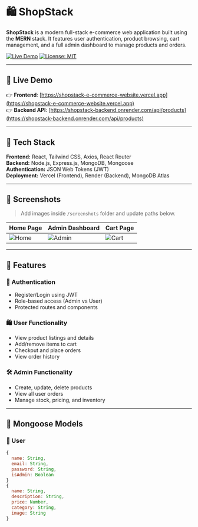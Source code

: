 # 🛍️ ShopStack

**ShopStack** is a modern full-stack e-commerce web application built using the **MERN** stack. It features user authentication, product browsing, cart management, and a full admin dashboard to manage products and orders.

[![Live Demo](https://img.shields.io/badge/Live%20Demo-%F0%9F%9A%80-blue?style=for-the-badge)](https://shopstack-e-commerce-website.vercel.app)
[![License: MIT](https://img.shields.io/badge/License-MIT-yellow.svg?style=for-the-badge)](LICENSE)

---

## 🔗 Live Demo

👉 **Frontend**: [https://shopstack-e-commerce-website.vercel.app](https://shopstack-e-commerce-website.vercel.app)  
👉 **Backend API**: [https://shopstack-backend.onrender.com/api/products](https://shopstack-backend.onrender.com/api/products)

---

## 🚀 Tech Stack

**Frontend:** React, Tailwind CSS, Axios, React Router  
**Backend:** Node.js, Express.js, MongoDB, Mongoose  
**Authentication:** JSON Web Tokens (JWT)  
**Deployment:** Vercel (Frontend), Render (Backend), MongoDB Atlas

---

## 📸 Screenshots

> Add images inside `/screenshots` folder and update paths below.

| Home Page | Admin Dashboard | Cart Page |
|-----------|------------------|-----------|
| ![Home](./screenshots/home.png) | ![Admin](./screenshots/admin.png) | ![Cart](./screenshots/cart.png) |

---

## 🔑 Features

### 👤 Authentication
- Register/Login using JWT
- Role-based access (Admin vs User)
- Protected routes and components

### 🛍️ User Functionality
- View product listings and details
- Add/remove items to cart
- Checkout and place orders
- View order history

### 🛠️ Admin Functionality
- Create, update, delete products
- View all user orders
- Manage stock, pricing, and inventory

---

## 🧾 Mongoose Models

### 👤 User
```js
{
  name: String,
  email: String,
  password: String,
  isAdmin: Boolean
}
{
  name: String,
  description: String,
  price: Number,
  category: String,
  image: String
}
